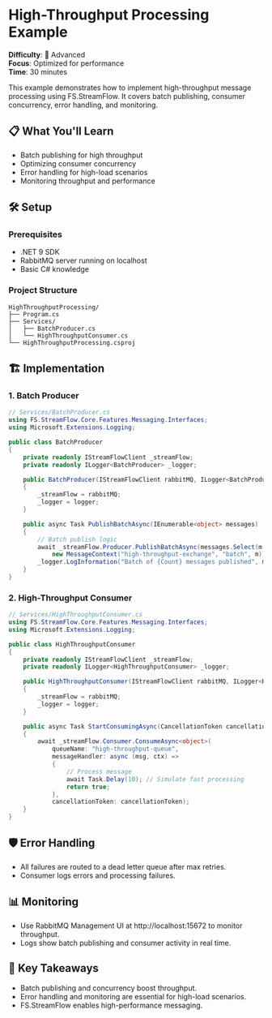 # High-Throughput Processing Example

**Difficulty**: 🔴 Advanced  
**Focus**: Optimized for performance  
**Time**: 30 minutes

This example demonstrates how to implement high-throughput message processing using FS.StreamFlow. It covers batch publishing, consumer concurrency, error handling, and monitoring.

## 📋 What You'll Learn
- Batch publishing for high throughput
- Optimizing consumer concurrency
- Error handling for high-load scenarios
- Monitoring throughput and performance

## 🛠️ Setup

### Prerequisites
- .NET 9 SDK
- RabbitMQ server running on localhost
- Basic C# knowledge

### Project Structure
```
HighThroughputProcessing/
├── Program.cs
├── Services/
│   ├── BatchProducer.cs
│   └── HighThroughputConsumer.cs
└── HighThroughputProcessing.csproj
```

## 🏗️ Implementation

### 1. Batch Producer

```csharp
// Services/BatchProducer.cs
using FS.StreamFlow.Core.Features.Messaging.Interfaces;
using Microsoft.Extensions.Logging;

public class BatchProducer
{
    private readonly IStreamFlowClient _streamFlow;
    private readonly ILogger<BatchProducer> _logger;

    public BatchProducer(IStreamFlowClient rabbitMQ, ILogger<BatchProducer> logger)
    {
        _streamFlow = rabbitMQ;
        _logger = logger;
    }

    public async Task PublishBatchAsync(IEnumerable<object> messages)
    {
        // Batch publish logic
        await _streamFlow.Producer.PublishBatchAsync(messages.Select(m =>
            new MessageContext("high-throughput-exchange", "batch", m)));
        _logger.LogInformation("Batch of {Count} messages published", messages.Count());
    }
}
```

### 2. High-Throughput Consumer

```csharp
// Services/HighThroughputConsumer.cs
using FS.StreamFlow.Core.Features.Messaging.Interfaces;
using Microsoft.Extensions.Logging;

public class HighThroughputConsumer
{
    private readonly IStreamFlowClient _streamFlow;
    private readonly ILogger<HighThroughputConsumer> _logger;

    public HighThroughputConsumer(IStreamFlowClient rabbitMQ, ILogger<HighThroughputConsumer> logger)
    {
        _streamFlow = rabbitMQ;
        _logger = logger;
    }

    public async Task StartConsumingAsync(CancellationToken cancellationToken)
    {
        await _streamFlow.Consumer.ConsumeAsync<object>(
            queueName: "high-throughput-queue",
            messageHandler: async (msg, ctx) =>
            {
                // Process message
                await Task.Delay(10); // Simulate fast processing
                return true;
            },
            cancellationToken: cancellationToken);
    }
}
```

## 🛡️ Error Handling
- All failures are routed to a dead letter queue after max retries.
- Consumer logs errors and processing failures.

## 📊 Monitoring
- Use RabbitMQ Management UI at http://localhost:15672 to monitor throughput.
- Logs show batch publishing and consumer activity in real time.

## 🎯 Key Takeaways
- Batch publishing and concurrency boost throughput.
- Error handling and monitoring are essential for high-load scenarios.
- FS.StreamFlow enables high-performance messaging. 